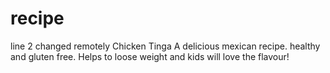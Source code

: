 # recipe 
line 2 changed remotely
Chicken Tinga A delicious mexican recipe.
healthy and gluten free.
Helps to loose weight and kids will love the flavour!
